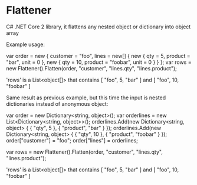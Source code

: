 # Flattener
C# .NET Core 2 library, it flattens any nested object or dictionary into object array

Example usage:

var order = new
{
    customer = "foo",
    lines = new[] {
        new { qty = 5, product = "bar", unit = 0 },
        new { qty = 10, product = "foobar", unit = 0 }
    }
};
var rows = new Flattener().Flatten(order, "customer", "lines.qty", "lines.product");

'rows' is a List<object[]> that contains [ "foo", 5, "bar" ] and [ "foo", 10, "foobar" ]


Same result as previous example, but this time the input is nested dictionaries instead of anonymous object:

var order = new Dictionary<string, object>();
var orderlines = new List<Dictionary<string, object>>();
orderlines.Add(new Dictionary<string, object> { { "qty", 5 }, { "product", "bar" } });
orderlines.Add(new Dictionary<string, object> { { "qty", 10 }, { "product", "foobar" } });
order["customer"] = "foo";
order["lines"] = orderlines;

var rows = new Flattener().Flatten(order, "customer", "lines.qty", "lines.product");

'rows' is a List<object[]> that contains [ "foo", 5, "bar" ] and [ "foo", 10, "foobar" ]